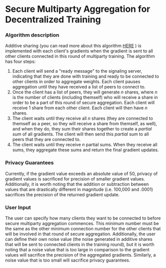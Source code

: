 # Secure Multiparty Aggregation for Decentralized Training

### Algorithm description
Additive sharing (you can read more about this algorithm [HERE](https://www.geeksforgeeks.org/additive-secret-sharing-and-share-proactivization-using-python/?ref=rp)
) is implemented with each client's gradients when the gradient is sent to all other clients connected in this round of multiparty training. The algorithm has four steps:
1. Each client will send a "ready message" to the signaling server, indicating that they are done with training and ready to be connected to other clients in order to aggregate weights. Each client pauses aggregation until they have received a list of peers to connect to.
2. Once the client has a list of peers, they will generate *n* shares, where _n_ is the number of clients (including themself) who will receive a share in order to be a part of this round of secure aggregation. Each client will receive 1 share from each other client. Each client will then have _n_ shares.
3. The client waits until they receive all _n_ shares (they are connected to themself as a peer, so they will receive a share from themself, as well), and when they do, they sum their shares together to create a _partial sum_ of all gradients. The client will then send this _partial sum_ to all peers that they are connected to.
4. The client waits until they receive _n_ partial sums. When they receive all sums, they aggregate these sums and return the final gradient updates.
### Privacy Guarantees
Currently, if the gradient value exceeds an absolute value of 50, privacy of gradient values is sacrificed for precision of smaller gradient values. Additionally, it is
worth noting that the addition or subtraction between values that are drastically different in magnitude (i.e. 100,000 and .0001) sacrifices the precision of the returned 
gradient update.

### User Input
The user can specify how many clients they want to be connected to before secure multiparty aggregation commences. This minimum number must be the same
as the other minimum connection number for the other clients that will be involved in that round of secure aggregation. Additionally, the user can define their 
own noise value (the noise generated in additive shares that will be sent to connected clients in the training round), but it is worth noting that a noise value that 
is too large in comparison to the gradient values will sacrifice the precision of the aggregated gradients. Similarly, a noise value that is too small will sacrifice privacy
guarantees.
